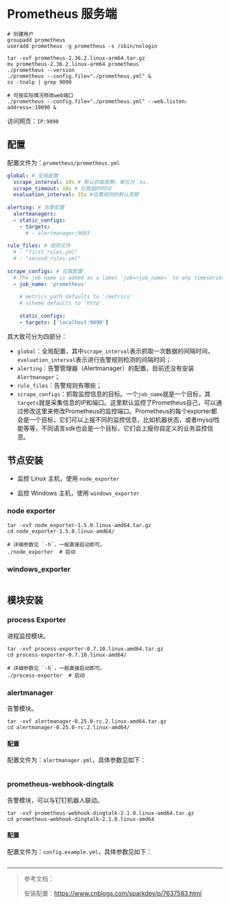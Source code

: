 # Prometheus 服务端

```shell
# 创建用户
groupadd prometheus
useradd prometheus -g prometheus -s /sbin/nologin
```

```shell
tar -xvf prometheus-2.36.2.linux-arm64.tar.gz
mv prometheus-2.36.2.linux-arm64 prometheus
./prometheus --version
./prometheus --config.file="./prometheus.yml" &
ss -tnalp | grep 9090

# 可按实际情况修改web端口
./prometheus --config.file="./prometheus.yml" --web.listen-address=:19090 &
```

访问网页：`IP:9090`

## 配置

配置文件为：`prometheus/prometheus.yml`
```yml
global: # 全局配置
  scrape_interval: 10s # 默认抓取周期，单位为：ms，
  scrape_timeout: 10s # 拉取超时时间
  evaluation_interval: 15s #估算规则的默认周期
 
alerting: # 告警配置
  alertmanagers:
  - static_configs:
    - targets:
      # - alertmanager:9093
 
rule_files: # 规则文件
  # - "first_rules.yml"
  # - "second_rules.yml"
 
scrape_configs: # 拉取配置
  # The job name is added as a label `job=<job_name>` to any timeseries scraped from this config.
  - job_name: 'prometheus'
 
    # metrics_path defaults to '/metrics'
    # scheme defaults to 'http'.
 
    static_configs:
    - targets: ['localhost:9090']
```
其大致可分为四部分：
- `global`：全局配置，其中`scrape_interval`表示抓取一次数据的间隔时间，`evaluation_interval`表示进行告警规则检测的间隔时间；
- `alerting`：告警管理器（Alertmanager）的配置，目前还没有安装`Alertmanager`；
- `rule_files`：告警规则有哪些；
- `scrape_configs`：抓取监控信息的目标。一个`job_name`就是一个目标，其`targets`就是采集信息的IP和端口。这里默认监控了Prometheus自己，可以通过修改这里来修改Prometheus的监控端口。Prometheus的每个exporter都会是一个目标，它们可以上报不同的监控信息，比如机器状态，或者mysql性能等等，不同语言sdk也会是一个目标，它们会上报你自定义的业务监控信息。


## 节点安装

- 监控 Linux 主机，使用 `node_exporter`

- 监控 Windows 主机，使用 `windows_exporter`

### node exporter

```shell
tar -xvf node_exporter-1.5.0.linux-amd64.tar.gz
cd node_exporter-1.5.0.linux-amd64/

# 详细参数见 `-h`，一般直接启动即可。
./node_exporter  # 启动
```

### windows_exporter

```powershell

```


## 模块安装

### process Exporter

进程监控模块。

```shell
tar -xvf process-exporter-0.7.10.linux-amd64.tar.gz
cd process-exporter-0.7.10.linux-amd64/

# 详细参数见 `-h`，一般直接启动即可。
./process-exporter  # 启动
```

### alertmanager

告警模块。

```shell
tar -xvf alertmanager-0.25.0-rc.2.linux-amd64.tar.gz
cd alertmanager-0.25.0-rc.2.linux-amd64/
```

#### 配置

配置文件为：`alertmanager.yml`，具体参数见如下：

```yml

```


### prometheus-webhook-dingtalk

告警模块，可以与钉钉机器人联动。

```shell
tar -xvf prometheus-webhook-dingtalk-2.1.0.linux-amd64.tar.gz
cd prometheus-webhook-dingtalk-2.1.0.linux-amd64
```

#### 配置

配置文件为：`config.example.yml`，具体参数见如下：

```yml

```
---

> 参考文档：
>
> 安装配置：https://www.cnblogs.com/sparkdev/p/7637583.html
